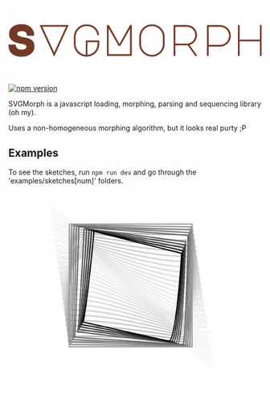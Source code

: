 ![alt text](img/svgmorph.png "Logo Title Text 1")

[![npm version](https://badge.fury.io/js/svgmorph.js.svg)](https://badge.fury.io/js/svgmorph.js)

SVGMorph is a javascript loading, morphing, parsing and sequencing library (oh my). 

Uses a non-homogeneous morphing algorithm, but it looks real purty ;P

## Examples

To see the sketches, run ```npm run dev``` and go through the 'examples/sketches[num]' folders.

![alt text](img/sketch4.gif?raw=true)
